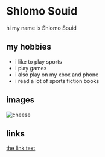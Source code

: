 # Shlomo Souid

hi my name is Shlomo Souid
## my hobbies
- i like to play sports
- i play games
- i also play on my xbox and phone
- i read a lot of sports fiction books

## images

![cheese](https://scontent-lga3-1.cdninstagram.com/t51.2885-15/e35/15534669_695696180607545_1320577288172994560_n.jpg?ig_cache_key=MTQwOTcyMDMyMTk4NDk0OTYwMg%3D%3D.2)

## links

[the link text](http://wikipedia.com)
